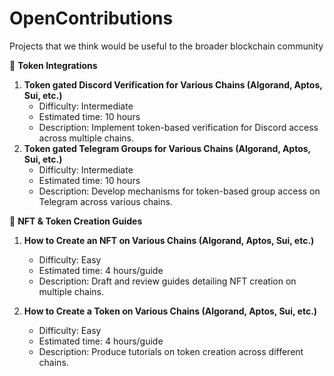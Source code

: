 # OpenContributions

Projects that we think would be useful to the broader blockchain community

🔗 **Token Integrations**

1. **Token gated Discord Verification for Various Chains (Algorand, Aptos, Sui, etc.)**
   - Difficulty: Intermediate
   - Estimated time: 10 hours
   - Description: Implement token-based verification for Discord access across multiple chains.
2. **Token gated Telegram Groups for Various Chains (Algorand, Aptos, Sui, etc.)**
   - Difficulty: Intermediate
   - Estimated time: 10 hours
   - Description: Develop mechanisms for token-based group access on Telegram across various chains.

🎨 **NFT & Token Creation Guides**

1. **How to Create an NFT on Various Chains (Algorand, Aptos, Sui, etc.)**

   - Difficulty: Easy
   - Estimated time: 4 hours/guide
   - Description: Draft and review guides detailing NFT creation on multiple chains.

2. **How to Create a Token on Various Chains (Algorand, Aptos, Sui, etc.)**
   - Difficulty: Easy
   - Estimated time: 4 hours/guide
   - Description: Produce tutorials on token creation across different chains.
